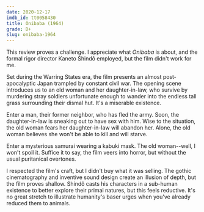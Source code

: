 ```yaml
---
date: 2020-12-17
imdb_id: tt0058430
title: Onibaba (1964)
grade: D+
slug: onibaba-1964
---
```


This review proves a challenge. I appreciate what _Onibaba_ is about, and the formal rigor director Kaneto Shindô employed, but the film didn't work for me.

<!-- end -->

Set during the Warring States era, the film presents an almost post-apocalyptic Japan trampled by constant civil war. The opening scene introduces us to an old woman and her daughter-in-law, who survive by murdering stray soldiers unfortunate enough to wander into the endless tall grass surrounding their dismal hut. It's a miserable existence.

Enter a man, their former neighbor, who has fled the army. Soon, the daughter-in-law is sneaking out to have sex with him. Wise to the situation, the old woman fears her daughter-in-law will abandon her. Alone, the old woman believes she won't be able to kill and will starve.

Enter a mysterious samurai wearing a kabuki mask. The old woman--well, I won't spoil it. Suffice it to say, the film veers into horror, but without the usual puritanical overtones.

I respected the film's craft, but I didn't buy what it was selling. The gothic cinematography and inventive sound design create an illusion of depth, but the film proves shallow. Shindô casts his characters in a sub-human existence to better explore their primal natures, but this feels reductive. It's no great stretch to illustrate humanity's baser urges when you've already reduced them to animals.